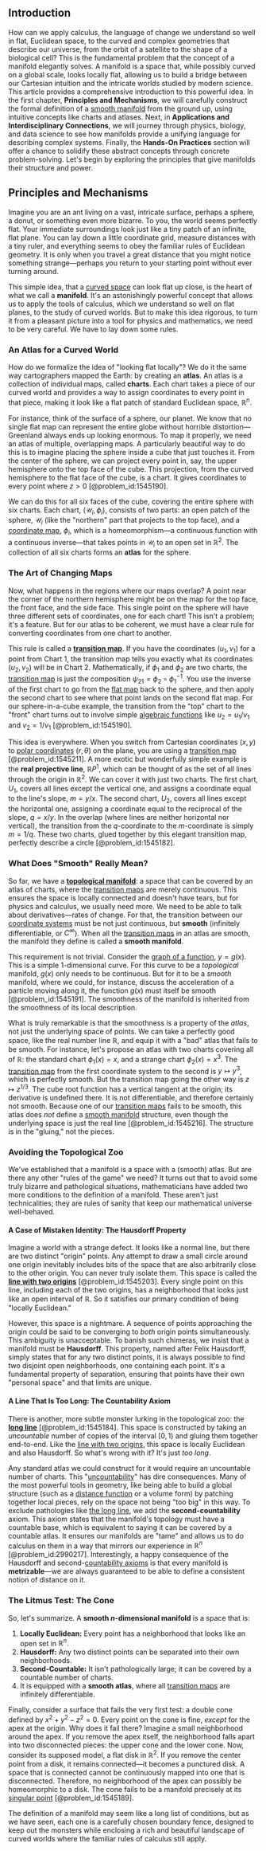 ## Introduction
How can we apply calculus, the language of change we understand so well in flat, Euclidean space, to the curved and complex geometries that describe our universe, from the orbit of a satellite to the shape of a biological cell? This is the fundamental problem that the concept of a manifold elegantly solves. A manifold is a space that, while possibly curved on a global scale, looks locally flat, allowing us to build a bridge between our Cartesian intuition and the intricate worlds studied by modern science. This article provides a comprehensive introduction to this powerful idea. In the first chapter, **Principles and Mechanisms**, we will carefully construct the formal definition of a [smooth manifold](@article_id:156070) from the ground up, using intuitive concepts like charts and atlases. Next, in **Applications and Interdisciplinary Connections**, we will journey through physics, biology, and data science to see how manifolds provide a unifying language for describing complex systems. Finally, the **Hands-On Practices** section will offer a chance to solidify these abstract concepts through concrete problem-solving. Let's begin by exploring the principles that give manifolds their structure and power.

## Principles and Mechanisms

Imagine you are an ant living on a vast, intricate surface, perhaps a sphere, a donut, or something even more bizarre. To you, the world seems perfectly flat. Your immediate surroundings look just like a tiny patch of an infinite, flat plane. You can lay down a little coordinate grid, measure distances with a tiny ruler, and everything seems to obey the familiar rules of Euclidean geometry. It is only when you travel a great distance that you might notice something strange—perhaps you return to your starting point without ever turning around.

This simple idea, that a [curved space](@article_id:157539) can look flat up close, is the heart of what we call a **manifold**. It's an astonishingly powerful concept that allows us to apply the tools of calculus, which we understand so well on flat planes, to the study of curved worlds. But to make this idea rigorous, to turn it from a pleasant picture into a tool for physics and mathematics, we need to be very careful. We have to lay down some rules.

### An Atlas for a Curved World

How do we formalize the idea of "looking flat locally"? We do it the same way cartographers mapped the Earth: by creating an **atlas**. An atlas is a collection of individual maps, called **charts**. Each chart takes a piece of our curved world and provides a way to assign coordinates to every point in that piece, making it look like a flat patch of standard Euclidean space, $\mathbb{R}^n$.

For instance, think of the surface of a sphere, our planet. We know that no single flat map can represent the entire globe without horrible distortion—Greenland always ends up looking enormous. To map it properly, we need an atlas of multiple, overlapping maps. A particularly beautiful way to do this is to imagine placing the sphere inside a cube that just touches it. From the center of the sphere, we can project every point in, say, the upper hemisphere onto the top face of the cube. This projection, from the curved hemisphere to the flat face of the cube, is a chart. It gives coordinates to every point where $z>0$ [@problem_id:1545190].

We can do this for all six faces of the cube, covering the entire sphere with six charts. Each chart, $(\mathcal{U}_i, \phi_i)$, consists of two parts: an open patch of the sphere, $\mathcal{U}_i$ (like the "northern" part that projects to the top face), and a [coordinate map](@article_id:154051), $\phi_i$, which is a homeomorphism—a continuous function with a continuous inverse—that takes points in $\mathcal{U}_i$ to an open set in $\mathbb{R}^2$. The collection of all six charts forms an **atlas** for the sphere.

### The Art of Changing Maps

Now, what happens in the regions where our maps overlap? A point near the corner of the northern hemisphere might be on the map for the top face, the front face, and the side face. This single point on the sphere will have three different sets of coordinates, one for each chart! This isn't a problem; it's a feature. But for our atlas to be coherent, we must have a clear rule for converting coordinates from one chart to another.

This rule is called a **[transition map](@article_id:160975)**. If you have the coordinates $(u_1, v_1)$ for a point from Chart 1, the transition map tells you exactly what its coordinates $(u_2, v_2)$ will be in Chart 2. Mathematically, if $\phi_1$ and $\phi_2$ are two charts, the [transition map](@article_id:160975) is just the composition $\psi_{21} = \phi_2 \circ \phi_1^{-1}$. You use the inverse of the first chart to go from the [flat map](@article_id:185690) back to the sphere, and then apply the second chart to see where that point lands on the second flat map. For our sphere-in-a-cube example, the transition from the "top" chart to the "front" chart turns out to involve simple [algebraic functions](@article_id:187040) like $u_2 = u_1 / v_1$ and $v_2 = 1 / v_1$ [@problem_id:1545190].

This idea is everywhere. When you switch from Cartesian coordinates $(x,y)$ to [polar coordinates](@article_id:158931) $(r, \theta)$ on the plane, you are using a [transition map](@article_id:160975) [@problem_id:1545211]. A more exotic but wonderfully simple example is the **real projective line**, $\mathbb{R}P^1$, which can be thought of as the set of all lines through the origin in $\mathbb{R}^2$. We can cover it with just two charts. The first chart, $U_1$, covers all lines except the vertical one, and assigns a coordinate equal to the line's slope, $m = y/x$. The second chart, $U_2$, covers all lines except the horizontal one, assigning a coordinate equal to the reciprocal of the slope, $q = x/y$. In the overlap (where lines are neither horizontal nor vertical), the transition from the $q$-coordinate to the $m$-coordinate is simply $m = 1/q$. These two charts, glued together by this elegant transition map, perfectly describe a circle [@problem_id:1545182].

### What Does "Smooth" Really Mean?

So far, we have a **[topological manifold](@article_id:160096)**: a space that can be covered by an atlas of charts, where the [transition maps](@article_id:157339) are merely continuous. This ensures the space is locally connected and doesn't have tears, but for physics and calculus, we usually need more. We need to be able to talk about derivatives—rates of change. For that, the transition between our [coordinate systems](@article_id:148772) must be not just continuous, but **smooth** (infinitely differentiable, or $C^\infty$). When all the [transition maps](@article_id:157339) in an atlas are smooth, the manifold they define is called a **smooth manifold**.

This requirement is not trivial. Consider the [graph of a function](@article_id:158776), $y = g(x)$. This is a simple 1-dimensional curve. For this curve to be a *topological* manifold, $g(x)$ only needs to be continuous. But for it to be a *smooth* manifold, where we could, for instance, discuss the acceleration of a particle moving along it, the function $g(x)$ must itself be smooth [@problem_id:1545191]. The smoothness of the manifold is inherited from the smoothness of its local description.

What is truly remarkable is that the smoothness is a property of the *atlas*, not just the underlying space of points. We can take a perfectly good space, like the real number line $\mathbb{R}$, and equip it with a "bad" atlas that fails to be smooth. For instance, let's propose an atlas with two charts covering all of $\mathbb{R}$: the standard chart $\phi_1(x) = x$, and a strange chart $\phi_2(x) = x^3$. The [transition map](@article_id:160975) from the first coordinate system to the second is $y \mapsto y^3$, which is perfectly smooth. But the transition map going the other way is $z \mapsto z^{1/3}$. The cube root function has a vertical tangent at the origin; its derivative is undefined there. It is not differentiable, and therefore certainly not smooth. Because one of our [transition maps](@article_id:157339) fails to be smooth, this atlas does *not* define a [smooth manifold](@article_id:156070) structure, even though the underlying space is just the real line [@problem_id:1545216]. The structure is in the "gluing," not the pieces.

### Avoiding the Topological Zoo

We've established that a manifold is a space with a (smooth) atlas. But are there any other "rules of the game" we need? It turns out that to avoid some truly bizarre and pathological situations, mathematicians have added two more conditions to the definition of a manifold. These aren't just technicalities; they are rules of sanity that keep our mathematical universe well-behaved.

#### A Case of Mistaken Identity: The Hausdorff Property

Imagine a world with a strange defect. It looks like a normal line, but there are two distinct "origin" points. Any attempt to draw a small circle around one origin inevitably includes bits of the space that are also arbitrarily close to the other origin. You can never truly isolate them. This space is called the **[line with two origins](@article_id:161612)** [@problem_id:1545203]. Every single point on this line, including each of the two origins, has a neighborhood that looks just like an open interval of $\mathbb{R}$. So it satisfies our primary condition of being "locally Euclidean."

However, this space is a nightmare. A sequence of points approaching the origin could be said to be converging to *both* origin points simultaneously. This ambiguity is unacceptable. To banish such chimeras, we insist that a manifold must be **Hausdorff**. This property, named after Felix Hausdorff, simply states that for any two distinct points, it is always possible to find two disjoint open neighborhoods, one containing each point. It's a fundamental property of separation, ensuring that points have their own "personal space" and that limits are unique.

#### A Line That Is Too Long: The Countability Axiom

There is another, more subtle monster lurking in the topological zoo: the **[long line](@article_id:155585)** [@problem_id:1545184]. This space is constructed by taking an *uncountable* number of copies of the interval $[0, 1)$ and gluing them together end-to-end. Like the [line with two origins](@article_id:161612), this space is locally Euclidean and also Hausdorff. So what's wrong with it? It's just *too long*.

Any standard atlas we could construct for it would require an uncountable number of charts. This "[uncountability](@article_id:153530)" has dire consequences. Many of the most powerful tools in geometry, like being able to build a global structure (such as a [distance function](@article_id:136117) or a volume form) by patching together local pieces, rely on the space not being "too big" in this way. To exclude pathologies like [the long line](@article_id:152103), we add the **second-countability** axiom. This axiom states that the manifold's topology must have a countable base, which is equivalent to saying it can be covered by a countable atlas. It ensures our manifolds are "tame" and allows us to do calculus on them in a way that mirrors our experience in $\mathbb{R}^n$ [@problem_id:2990217]. Interestingly, a happy consequence of the Hausdorff and second-[countability axioms](@article_id:151913) is that every manifold is **metrizable**—we are always guaranteed to be able to define a consistent notion of distance on it.

### The Litmus Test: The Cone

So, let's summarize. A **smooth $n$-dimensional manifold** is a space that is:
1.  **Locally Euclidean:** Every point has a neighborhood that looks like an open set in $\mathbb{R}^n$.
2.  **Hausdorff:** Any two distinct points can be separated into their own neighborhoods.
3.  **Second-Countable:** It isn't pathologically large; it can be covered by a countable number of charts.
4.  It is equipped with a **smooth atlas**, where all [transition maps](@article_id:157339) are infinitely differentiable.

Finally, consider a surface that fails the very first test: a double cone defined by $x^2 + y^2 - z^2 = 0$. Every point on the cone is fine, *except* for the apex at the origin. Why does it fail there? Imagine a small neighborhood around the apex. If you remove the apex itself, the neighborhood falls apart into two disconnected pieces: the upper cone and the lower cone. Now, consider its supposed model, a flat disk in $\mathbb{R}^2$. If you remove the center point from a disk, it remains connected—it becomes a punctured disk. A space that is connected cannot be continuously mapped into one that is disconnected. Therefore, no neighborhood of the apex can possibly be homeomorphic to a disk. The cone fails to be a manifold precisely at its [singular point](@article_id:170704) [@problem_id:1545189].

The definition of a manifold may seem like a long list of conditions, but as we have seen, each one is a carefully chosen boundary fence, designed to keep out the monsters while enclosing a rich and beautiful landscape of curved worlds where the familiar rules of calculus still apply.